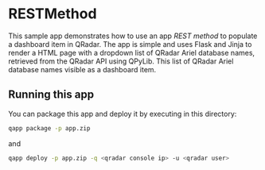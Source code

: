 # RESTMethod

This sample app demonstrates how to use an app *REST method* to populate a dashboard item in QRadar. The app is simple
and uses Flask and Jinja to render a HTML page with a dropdown list of QRadar Ariel database names, retrieved from the
QRadar API using QPyLib. This list of QRadar Ariel database names visible as a dashboard item.

## Running this app

You can package this app and deploy it by executing in this directory:

```bash
qapp package -p app.zip
```

and

```bash
qapp deploy -p app.zip -q <qradar console ip> -u <qradar user>
```
